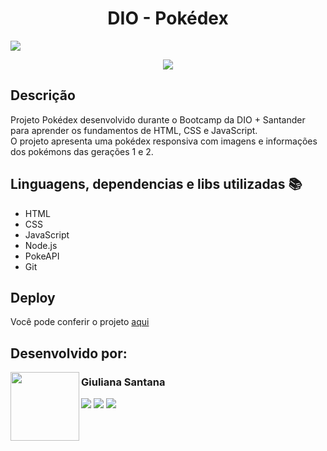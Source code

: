 <h1 align="center">DIO - Pokédex</h1>
<img loading="lazy" src="http://img.shields.io/static/v1?label=STATUS&message=EM%20DESENVOLVIMENTO&color=GREEN&style=for-the-badge"/>
<p align="center">
<img align="center" src="https://github.com/giulianasantana/pokedex/assets/133705620/62b23c26-166c-40a8-976c-072a7ffec2c1">
</p>

## Descrição
Projeto Pokédex desenvolvido durante o Bootcamp da DIO + Santander para aprender os fundamentos de HTML, CSS e JavaScript. <br>
O projeto apresenta uma pokédex responsiva com imagens e informações dos pokémons das gerações 1 e 2.
 
## Linguagens, dependencias e libs utilizadas 📚
* HTML
* CSS
* JavaScript
* Node.js
* PokeAPI
* Git

## Deploy 
Você pode conferir o projeto [aqui](https://pokedex-giulianasantana.vercel.app/) <br>

## Desenvolvido por:
<img align="left" src="https://github.com/giulianasantana/giulianasantana/assets/133705620/e9906cee-397d-47d1-9d7b-9c4d6d2c78f0" width=110>
<h3 href="https://github.com/giulianasantana">Giuliana Santana</h3>
<div>  
  <a href="https://www.linkedin.com/in/giulianasantana" target="_blank"><img src="https://img.shields.io/badge/-LinkedIn-4285F4?style=for-the-badge&logo=linkedin&logoColor=white" target="_blank"></a> 
  <a href="mailto:giulianasantanas@hotmail.com"><img src="https://img.shields.io/badge/-Gmail-EA4335?style=for-the-badge&logo=gmail&logoColor=white" target="_blank"></a>
  <a href="https://github.com/giulianasantana"><img src="https://img.shields.io/badge/GitHub-CD6799?style=for-the-badge&logo=github&logoColor=white" target="_blank"></a>
</div>
